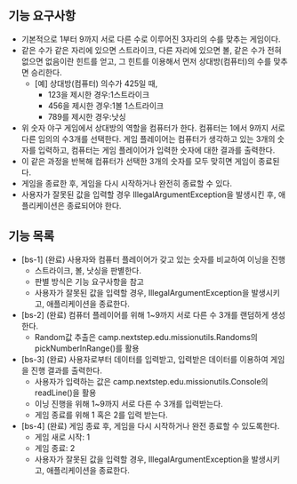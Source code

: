 ## 기능 요구사항
* 기본적으로 1부터 9까지 서로 다른 수로 이루어진 3자리의 수를 맞추는 게임이다.
* 같은 수가 같은 자리에 있으면 스트라이크, 다른 자리에 있으면 볼, 같은 수가 전혀 없으면 없음이란 힌트를 얻고, 그 힌트를 이용해서 먼저 상대방(컴퓨터)의 수를 맞추면 승리한다.
    * [예] 상대방(컴퓨터) 의수가 425일 때,
        * 123을 제시한 경우:1스트라이크
        * 456을 제시한 경우:1볼 1스트라이크
        * 789를 제시한 경우:낫싱
* 위 숫자 야구 게임에서 상대방의 역할을 컴퓨터가 한다. 컴퓨터는 1에서 9까지 서로 다른 임의의 수3개를 선택한다. 게임 플레이어는 컴퓨터가 생각하고 있는 3개의 숫자를 입력하고, 컴퓨터는 게임 플레이어가 입력한 숫자에 대한 결과를 출력한다.
* 이 같은 과정을 반복해 컴퓨터가 선택한 3개의 숫자를 모두 맞히면 게임이 종료된다.
* 게임을 종료한 후, 게임을 다시 시작하거나 완전히 종료할 수 있다.
* 사용자가 잘못된 값을 입력할 경우 IllegalArgumentException을 발생시킨 후, 애플리케이션은 종료되어야 한다.

## 기능 목록
* [bs-1] (완료) 사용자와 컴퓨터 플레이어가 갖고 있는 숫자를 비교하여 이닝을 진행
    * 스트라이크, 볼, 낫싱을 판별한다.
    * 판별 방식은 기능 요구사항을 참고
    * 사용자가 잘못된 값을 입력할 경우, IllegalArgumentException을 발생시키고, 애플리케이션을 종료한다.
* [bs-2] (완료) 컴퓨터 플레이어를 위해 1~9까지 서로 다른 수 3개를 랜덤하게 생성한다.
    * Random값 추출은 camp.nextstep.edu.missionutils.Randoms의 pickNumberInRange()를 활용
* [bs-3] (완료) 사용자로부터 데이터를 입력받고, 입력받은 데이터를 이용하여 게임을 진행 결과를 출력한다.
    * 사용자가 입력하는 값은 camp.nextstep.edu.missionutils.Console의readLine()을 활용
    * 이닝 진행을 위해 1~9까지 서로 다른 수 3개를 입력받는다.
    * 게임 종료를 위해 1 혹은 2를 입력 받는다.
* [bs-4] (완료) 게임 종료 후, 게임을 다시 시작하거나 완전 종료할 수 있도록한다.
  * 게임 새로 시작: 1
  * 게임 종료: 2
  * 사용자가 잘못된 값을 입력할 경우, IllegalArgumentException을 발생시키고, 애플리케이션을 종료한다.

